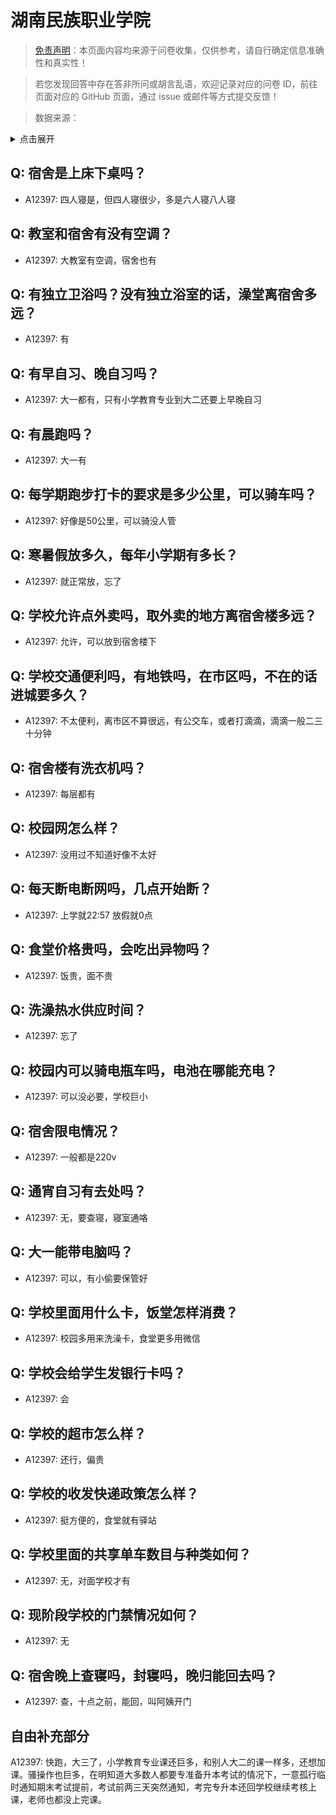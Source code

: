 # 湖南民族职业学院

> [免责声明](https://colleges.chat/#_3)：本页面内容均来源于问卷收集，仅供参考，请自行确定信息准确性和真实性！

> 若您发现回答中存在答非所问或胡言乱语，欢迎记录对应的问卷 ID，前往页面对应的 GitHub 页面，通过 issue 或邮件等方式提交反馈！

> 数据来源：

<details><summary>点击展开</summary>
<ul>
<li>A12397: 匿名 (2022 年 06 月)</li>
</ul>
</details>

## Q: 宿舍是上床下桌吗？

- A12397: 四人寝是，但四人寝很少，多是六人寝八人寝

## Q: 教室和宿舍有没有空调？

- A12397: 大教室有空调，宿舍也有

## Q: 有独立卫浴吗？没有独立浴室的话，澡堂离宿舍多远？

- A12397: 有

## Q: 有早自习、晚自习吗？

- A12397: 大一都有，只有小学教育专业到大二还要上早晚自习

## Q: 有晨跑吗？

- A12397: 大一有

## Q: 每学期跑步打卡的要求是多少公里，可以骑车吗？

- A12397: 好像是50公里，可以骑没人管

## Q: 寒暑假放多久，每年小学期有多长？

- A12397: 就正常放，忘了

## Q: 学校允许点外卖吗，取外卖的地方离宿舍楼多远？

- A12397: 允许，可以放到宿舍楼下

## Q: 学校交通便利吗，有地铁吗，在市区吗，不在的话进城要多久？

- A12397: 不太便利，离市区不算很远，有公交车，或者打滴滴，滴滴一般二三十分钟

## Q: 宿舍楼有洗衣机吗？

- A12397: 每层都有

## Q: 校园网怎么样？

- A12397: 没用过不知道好像不太好

## Q: 每天断电断网吗，几点开始断？

- A12397: 上学就22:57  放假就0点

## Q: 食堂价格贵吗，会吃出异物吗？

- A12397: 饭贵，面不贵

## Q: 洗澡热水供应时间？

- A12397: 忘了

## Q: 校园内可以骑电瓶车吗，电池在哪能充电？

- A12397: 可以没必要，学校巨小

## Q: 宿舍限电情况？

- A12397: 一般都是220v

## Q: 通宵自习有去处吗？

- A12397: 无，要查寝，寝室通咯

## Q: 大一能带电脑吗？

- A12397: 可以，有小偷要保管好

## Q: 学校里面用什么卡，饭堂怎样消费？

- A12397: 校园多用来洗澡卡，食堂更多用微信

## Q: 学校会给学生发银行卡吗？

- A12397: 会

## Q: 学校的超市怎么样？

- A12397: 还行，偏贵

## Q: 学校的收发快递政策怎么样？

- A12397: 挺方便的，食堂就有驿站

## Q: 学校里面的共享单车数目与种类如何？

- A12397: 无，对面学校才有

## Q: 现阶段学校的门禁情况如何？

- A12397: 无

## Q: 宿舍晚上查寝吗，封寝吗，晚归能回去吗？

- A12397: 查，十点之前，能回，叫阿姨开门

## 自由补充部分

A12397: 快跑，大三了，小学教育专业课还巨多，和别人大二的课一样多，还想加课。骚操作也巨多，在明知道大多数人都要专准备升本考试的情况下，一意孤行临时通知期末考试提前，考试前两三天突然通知，考完专升本还回学校继续考核上课，老师也都没上完课。